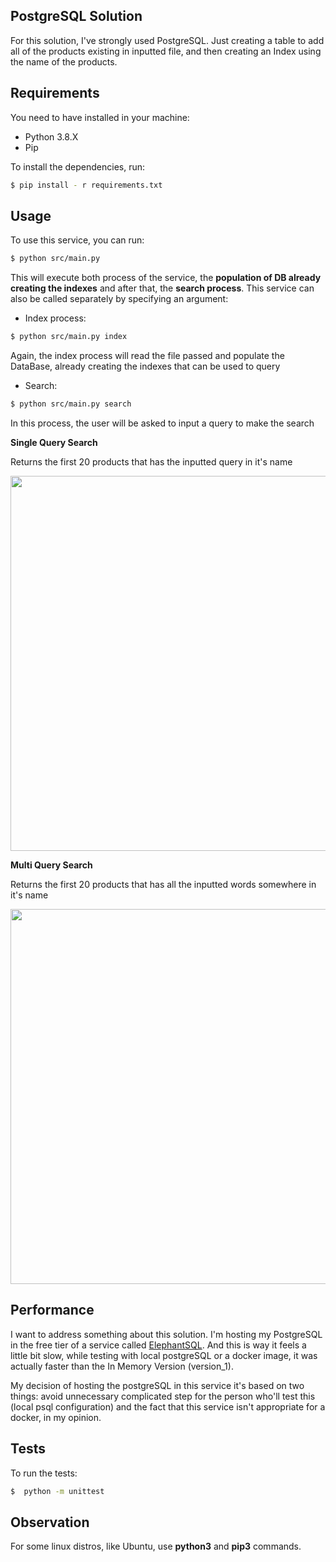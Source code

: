 ## PostgreSQL Solution

For this solution, I've strongly used PostgreSQL. Just creating a table to add all of the products existing in inputted file, and then creating an Index using the name of the products.  

## Requirements

You need to have installed in your machine:

- Python 3.8.X
- Pip

To install the dependencies, run:

```bash
$ pip install - r requirements.txt
```

## Usage

To use this service, you can run:

```bash
$ python src/main.py
```

This will execute both process of the service, the **population of DB already creating the indexes** and after that, the **search process**. This service can also be called separately by specifying an argument:

- Index process:

```bash
$ python src/main.py index
```

Again, the index process will read the file passed and populate the DataBase, already creating the indexes that can be used to query

- Search:
```bash
$ python src/main.py search
```

In this process, the user will be asked to input a query to make the search 

**Single Query Search**

Returns the first 20 products that has the inputted query in it's name

<img src="https://i.imgur.com/BurPToF.png" width="600">

**Multi Query Search**

Returns the first 20 products that has all the inputted words somewhere in it's name

<img src="https://i.imgur.com/zcPEwMN.png" width="600">

## Performance 

I want to address something about this solution. I'm hosting my PostgreSQL in the free tier of a service called [ElephantSQL](https://www.elephantsql.com/). And this is way it feels a little bit slow, while testing with local postgreSQL or a docker image, it was actually faster than the In Memory Version (version_1). 

My decision of hosting the postgreSQL in this service it's based on two things: avoid unnecessary complicated step for the person who'll test this (local psql configuration) and the fact that this service isn't appropriate for a docker, in my opinion. 

## Tests

To run the tests:

```bash
$  python -m unittest
```

## Observation

For some linux distros, like Ubuntu, use **python3** and **pip3** commands.

